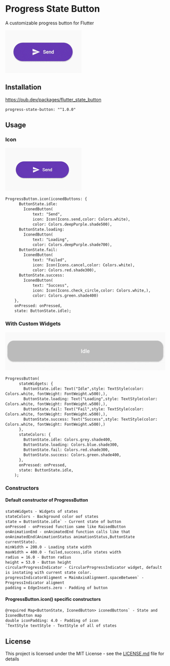 # Progress State Button

A customizable progress button for Flutter


![](./medias/success.gif)


## Installation

https://pub.dev/packages/flutter_state_button

```
progress-state-button: "^1.0.0"
```

## Usage

### Icon 

![](./medias/failed.gif)
```
ProgressButton.icon(iconedButtons: {
      ButtonState.idle:
        IconedButton(
            text: "Send",
            icon: Icon(Icons.send,color: Colors.white),
            color: Colors.deepPurple.shade500),
      ButtonState.loading:
        IconedButton(
            text: "Loading",
            color: Colors.deepPurple.shade700),
      ButtonState.fail:
        IconedButton(
            text: "Failed",
            icon: Icon(Icons.cancel,color: Colors.white),
            color: Colors.red.shade300),
      ButtonState.success:
        IconedButton(
            text: "Success",
            icon: Icon(Icons.check_circle,color: Colors.white,),
            color: Colors.green.shade400)
    }, 
    onPressed: onPressed,
    state: ButtonState.idle);
```

### With Custom Widgets 

![](./medias/custom.gif)
```
ProgressButton(
      stateWidgets: {
        ButtonState.idle: Text("Idle",style: TextStyle(color: Colors.white, fontWeight: FontWeight.w500),),
        ButtonState.loading: Text("Loading",style: TextStyle(color: Colors.white, fontWeight: FontWeight.w500),),
        ButtonState.fail: Text("Fail",style: TextStyle(color: Colors.white, fontWeight: FontWeight.w500),),
        ButtonState.success: Text("Success",style: TextStyle(color: Colors.white, fontWeight: FontWeight.w500),)
      },
      stateColors: {
        ButtonState.idle: Colors.grey.shade400,
        ButtonState.loading: Colors.blue.shade300,
        ButtonState.fail: Colors.red.shade300,
        ButtonState.success: Colors.green.shade400,
      },
      onPressed: onPressed,
      state: ButtonState.idle,
    );
```

### Constructors

#### Default constructor of ProgressButton
```
stateWidgets - Widgets of states
stateColors - Background color oof states
state = ButtonState.idle` - Current state of button
onPressed - onPressed function same like RaisedButton
onAnimationEnd - onAnimatedEnd function calls like that onAnimatedEnd(AnimationStatus animationStatus,ButtonState currentState).
minWidth = 200.0 - Loading state width
maxWidth = 400.0 - failed,success,idle states width
radius = 16.0 - Button radius
height = 53.0 - Button height
circularProgressIndicator - CircularProgressIndicator widget, default is instating with current state color.
progressIndicatorAligment = MainAxisAlignment.spaceBetween` - ProgressIndicator aligment
padding = EdgeInsets.zero - Padding of button
```

#### ProgressButton.icon() specific constructors
```
@required Map<ButtonState, IconedButton> iconedButtons` - State and IconedButton map
double iconPadding: 4.0 - Padding of icon 
`TextStyle textStyle - TextStyle of all of states
```

## License
This project is licensed under the MIT License - see the [LICENSE.md](LICENSE.md) file for details